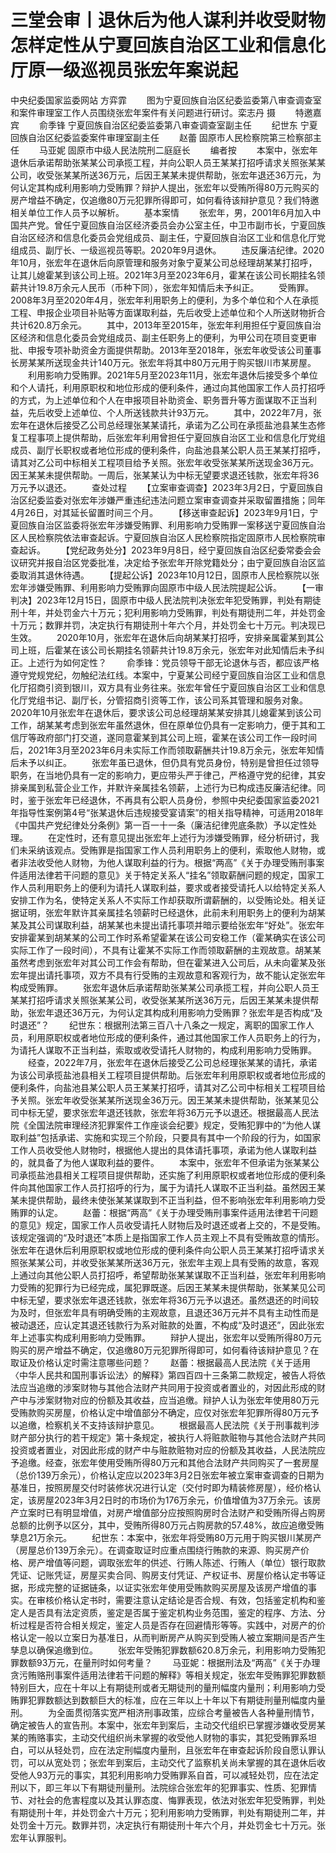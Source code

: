 # 三堂会审丨退休后为他人谋利并收受财物怎样定性从宁夏回族自治区工业和信息化厅原一级巡视员张宏年案说起

中央纪委国家监委网站 方弈霏
　　图为宁夏回族自治区纪委监委第八审查调查室和案件审理室工作人员围绕张宏年案件有关问题进行研讨。栾志丹 摄
　　特邀嘉宾
　　俞季锋 宁夏回族自治区纪委监委第八审查调查室副主任
　　纪世东 宁夏回族自治区纪委监委案件审理室副主任
　　赵蕾 固原市人民检察院第三检察部主任
　　马亚妮 固原市中级人民法院刑二庭庭长
　　编者按
　　本案中，张宏年退休后承诺帮助张某某公司承揽工程，并向公职人员王某某打招呼请求关照张某某公司，收受张某某所送36万元，后因王某某未提供帮助，张宏年退还36万元，为何认定其构成利用影响力受贿罪？辩护人提出，张宏年以受贿所得80万元购买的房产增益不确定，仅追缴80万元犯罪所得即可，如何看待该辩护意见？我们特邀相关单位工作人员予以解析。
　　基本案情
　　张宏年，男，2001年6月加入中国共产党。曾任宁夏回族自治区经济委员会办公室主任，中卫市副市长，宁夏回族自治区经济和信息化委员会党组成员、副主任，宁夏回族自治区工业和信息化厅党组成员、副厅长、一级巡视员等职。2020年9月退休。
　　违反廉洁纪律。2020年10月，张宏年在退休后向原管理和服务对象宁夏某公司总经理胡某某打招呼，让其儿媳霍某到该公司上班。2021年3月至2023年6月，霍某在该公司长期挂名领薪共计19.8万余元人民币（币种下同），张宏年知情后未予纠正。
　　受贿罪。2008年3月至2020年4月，张宏年利用职务上的便利，为多个单位和个人在承揽工程、申报企业项目补贴等方面谋取利益，先后收受上述单位和个人所送财物折合共计620.8万余元。
　　其中，2013年至2015年，张宏年利用担任宁夏回族自治区经济和信息化委员会党组成员、副主任职务上的便利，为甲公司在项目变更审批、申报专项补助资金方面提供帮助。2013年至2018年，张宏年收受该公司董事长房某某所送现金共计140万元。张宏年将其中80万元用于购买银川市某房屋。
　　利用影响力受贿罪。2021年5月至2023年11月，张宏年退休后接受多个单位和个人请托，利用原职权和地位形成的便利条件，通过向其他国家工作人员打招呼的方式，为上述单位和个人在申报项目补助资金、职务晋升等方面谋取不正当利益，先后收受上述单位、个人所送钱款共计93万元。
　　其中，2022年7月，张宏年在退休后接受乙公司总经理张某某请托，承诺为乙公司在承揽盐池县某生态修复工程事项上提供帮助，后张宏年利用曾担任宁夏回族自治区工业和信息化厅党组成员、副厅长职权或者地位形成的便利条件，向盐池县某公职人员王某某打招呼，请其对乙公司中标相关工程项目给予关照。张宏年收受张某某所送现金36万元。因王某某未提供帮助。一周后，张某某认为中标无望要求退还钱款，张宏年将36万元予以退还。
　　查处过程
　　【立案审查调查】2023年3月2日，宁夏回族自治区纪委监委对张宏年涉嫌严重违纪违法问题立案审查调查并采取留置措施；同年4月26日，对其延长留置时间三个月。
　　【移送审查起诉】2023年9月1日，宁夏回族自治区监委将张宏年涉嫌受贿罪、利用影响力受贿罪一案移送宁夏回族自治区人民检察院依法审查起诉。宁夏回族自治区人民检察院指定固原市人民检察院审查起诉。
　　【党纪政务处分】2023年9月8日，经宁夏回族自治区纪委常委会会议研究并报自治区党委批准，决定给予张宏年开除党籍处分；由宁夏回族自治区监委取消其退休待遇。
　　【提起公诉】2023年10月12日，固原市人民检察院以张宏年涉嫌受贿罪、利用影响力受贿罪向固原市中级人民法院提起公诉。
　　【一审判决】2023年12月15日，固原市中级人民法院判决张宏年犯受贿罪，判处有期徒刑十年，并处罚金六十万元；犯利用影响力受贿罪，判处有期徒刑二年，并处罚金十万元；数罪并罚，决定执行有期徒刑十年六个月，并处罚金七十万元。判决现已生效。
　　2020年10月，张宏年在退休后向胡某某打招呼，安排亲属霍某到其公司上班，后霍某在该公司长期挂名领薪共计19.8万余元，张宏年对此知情后未予纠正。上述行为如何定性？
　　俞季锋：党员领导干部无论退休与否，都应该严格遵守党规党纪，勿触纪法红线。本案中，宁夏某公司经宁夏回族自治区工业和信息化厅招商引资到银川，双方具有业务往来。张宏年曾任宁夏回族自治区工业和信息化厅党组书记、副厅长，分管招商引资等工作，该公司系其管理和服务对象。2020年10月张宏年在退休后，要求该公司总经理胡某某安排其儿媳霍某到该公司工作，胡某某考虑到张宏年虽然退休，但在原单位仍具有一定影响力，便于其和工信厅等政府部门打交道，遂同意霍某到其公司上班，霍某在该公司工作一段时间后，2021年3月至2023年6月未实际工作而领取薪酬共计19.8万余元，张宏年知情后未予以纠正。
　　张宏年虽已退休，但仍具有党员身份，特别是曾担任过领导职务，在当地仍具有一定的影响力，更应带头严于律己，严格遵守党的纪律，其安排亲属到私营企业工作，并默许亲属挂名领薪，上述行为已构成违反廉洁纪律。同时，鉴于张宏年已经退休，不再具有公职人员身份，参照中央纪委国家监委2021年指导性案例第4号“张某退休后违规接受宴请案”的相关指导精神，可适用2018年《中国共产党纪律处分条例》第一百一十一条（廉洁纪律兜底条款）予以定性处理。
　　在定性时，还有意见提出张宏年上述行为涉嫌受贿罪，经分析研讨，我们未采纳该观点。受贿罪是指国家工作人员利用职务上的便利，索取他人财物，或者非法收受他人财物，为他人谋取利益的行为。根据“两高”《关于办理受贿刑事案件适用法律若干问题的意见》关于特定关系人“挂名”领取薪酬问题的规定，国家工作人员利用职务上的便利为请托人谋取利益，要求或者接受请托人以给特定关系人安排工作为名，使特定关系人不实际工作却获取所谓薪酬的，以受贿论处。相关证据证明，张宏年默许其亲属挂名领薪时已经退休，此前未利用职务上的便利为胡某某及其公司谋取利益，胡某某也未提出请托事项并暗示要给张宏年“好处”。张宏年安排霍某到胡某某的公司工作时系希望霍某在该公司安稳工作（霍某确实在该公司实际工作了一段时间），不具有让霍某不实际工作而领取薪酬的主观故意。胡某某虽然考虑到张宏年对其公司工作会有帮助，但在霍某进入公司后，从未向霍某及张宏年提出请托事项，双方不具有行受贿的主观故意和客观行为，故不能认定张宏年构成受贿罪。
　　张宏年退休后承诺帮助张某某公司承揽工程，并向公职人员王某某打招呼请求关照张某某公司，收受张某某所送36万元，后因王某某未提供帮助，张宏年退还36万元，为何认定其构成利用影响力受贿罪？张宏年是否构成“及时退还”？
　　纪世东：根据刑法第三百八十八条之一规定，离职的国家工作人员，利用原职权或者地位形成的便利条件，通过其他国家工作人员职务上的行为，为请托人谋取不正当利益，索取或收受请托人财物的，构成利用影响力受贿罪。
　　经查，2022年7月，张宏年在退休后接受乙公司总经理张某某的请托，承诺为该公司承揽盐池县相关工程项目提供帮助。后张宏年利用原职权或者地位形成的便利条件，向盐池县某公职人员王某某打招呼，请其对乙公司中标相关工程项目给予关照。张宏年收受张某某所送现金36万元。因王某某未提供帮助，张某某见公司中标无望，要求张宏年退还钱款，张宏年将36万元予以退还。根据最高人民法院《全国法院审理经济犯罪案件工作座谈会纪要》规定，受贿犯罪中的“为他人谋取利益”包括承诺、实施和实现三个阶段，只要具有其中一个阶段的行为，如国家工作人员收受他人财物时，根据他人提出的具体请托事项，承诺为他人谋取利益的，就具备了为他人谋取利益的要件。
　　本案中，张宏年不但承诺为张某某公司承揽盐池县相关工程项目提供帮助，还实施了利用原职权或者地位形成的便利条件向其他国家工作人员打招呼的行为，属于为请托人谋取不正当利益。虽然因王某某未提供帮助，最终未使张某某谋取到不正当利益，但不影响张宏年利用影响力受贿罪的认定。
　　赵蕾：根据“两高”《关于办理受贿刑事案件适用法律若干问题的意见》规定，国家工作人员收受请托人财物后及时退还或者上交的，不是受贿。该规定强调的“及时退还”本质上是指国家工作人员主观上不具有受贿故意的情形。张宏年在退休后利用原职权或地位形成的便利条件向公职人员王某某打招呼请求关照张某某公司，并收受张某某所送36万元，张宏年主观上具有受贿的故意，客观上通过向其他公职人员打招呼，希望帮助张某某谋取不正当利益，张宏年利用影响力受贿的犯罪行为已经完成，属犯罪既遂。后因王某某未提供帮助，张某某见公司中标无望，要求张宏年退还钱款，张宏年将36万元予以退还。虽然退还的时间较为及时，但张宏年具有明确受贿的主观故意，且退还36万元并不具有主动性而是被动退还，应认定其退还钱款行为系对赃款的处置，不构成“及时退还”，因此张宏年上述事实构成利用影响力受贿罪。
　　辩护人提出，张宏年以受贿所得80万元购买的房产增益不确定，仅追缴80万元犯罪所得即可，如何看待该辩护意见？在取证及价格认定时需注意哪些问题？
　　赵蕾：根据最高人民法院《关于适用〈中华人民共和国刑事诉讼法〉的解释》第四百四十三条第二款规定，被告人将依法应当追缴的涉案财物与其他合法财产共同用于投资或者置业的，对因此形成的财产中与涉案财物对应的份额及其收益，应当追缴。辩护人认为张宏年使用80万元受贿款购买房屋，价格认定中增值部分不确定，应仅对张宏年犯罪所得80万元予以追缴，检察机关不支持该辩护意见。
　　根据最高人民法院《关于刑事裁判涉财产部分执行的若干规定》第十条规定，被执行人将赃款赃物与其他合法财产共同投资或者置业，对因此形成的财产中与赃款赃物对应的份额及其收益，人民法院应予追缴。经查，张宏年使用受贿所得80万元和其他合法财产共同购买了一套房屋（总价139万余元），价格认定应以2023年3月2日张宏年被立案审查调查的日期为基准日，按照房屋交付时装修状况进行认定（交付时即为精装修房屋），经价格认定，该房屋2023年3月2日时的市场价为176万余元，价值增值为37万余元。该房产立案时已有明显增值，对房产增值部分应按照购房时合法财产和受贿所得占购房总额的比例予以区分，其中，受贿所得80万元占购房款的57.48%，故应追缴受贿孳息21万余元。
　　纪世东：本案中，张宏年将受贿80万元用于购买银川某房产（房屋总价139万余元）。在调查取证时应重点围绕行贿款的来源、购买房产价格、房产增值等问题，调取张宏年的供述、行贿人陈述、行贿人（单位）银行取款凭证、记账凭证，房屋买卖合同、购房支付凭证、产权证书、房屋价格认定书等证据，形成完整的证据链条，以证实张宏年使用受贿款购买房屋及该房产增值的事实。在审核价格认定书时，需要注意认定结论是否合规、有效，包括鉴定机构和鉴定人是否具有法定资质，鉴定是否属于鉴定机构业务范围，鉴定的程序、方法、分析过程是否符合相关规定，鉴定人员是否存在回避情形等等。实践中，对房产的价格认定一般以立案日为基准日，从而判断房产从购买到受贿人被立案期间是否产生孳息以确保追缴到位。
　　张宏年受贿犯罪数额620.8万余元，利用影响力受贿犯罪数额93万元，在量刑时如何考量？
　　马亚妮：根据刑法及“两高”《关于办理贪污贿赂刑事案件适用法律若干问题的解释》等相关规定，张宏年受贿罪犯罪数额特别巨大，应在十年以上有期徒刑或者无期徒刑的量刑幅度内量刑；利用影响力受贿罪犯罪数额达到数额巨大的标准，应在三年以上十年以下有期徒刑量刑幅度内量刑。
　　为全面贯彻落实宽严相济刑事政策，应综合考量被告人各种量刑情节，确定被告人的宣告刑。本案中，张宏年到案后，主动交代组织已掌握涉嫌收受房某某的贿赂事实，主动交代组织尚未掌握的收受他人财物的事实，其犯受贿罪系坦白，可以从轻处罚，应在法定刑幅度内量刑，且张宏年在审查起诉阶段自愿认罪认罚，可以从宽处罚；张宏年到案后，主动交代了监察机关尚未掌握的其在退休后收受他人93万元的事实，其犯利用影响力受贿罪系自首，可以减轻处罚，应在法定刑以下，即三年以下有期徒刑量刑。法院综合张宏年的犯罪事实、性质、犯罪情节、对社会的危害程度以及其认罪态度、悔罪表现，依法对张宏年犯受贿罪，判处有期徒刑十年，并处罚金六十万元；犯利用影响力受贿罪，判处有期徒刑二年，并处罚金十万元。数罪并罚，决定执行有期徒刑十年六个月，并处罚金七十万元。张宏年认罪服判。